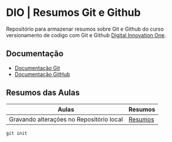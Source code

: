 # DIO | Resumos Git e Github

Repositório para armazenar resumos sobre Git e Github do curso versionamento de codigo com Git e Github [Digital Innovation One](https://web.dio.me/).
## Documentação
- [Documentação Git](https://web.dio.me/)
- [Documentação GitHub](https://web.dio.me/)

## Resumos das Aulas 

| Aulas | Resumos |
|-------|---------|
|Gravando alterações no Repositório local| [Resumos](https://web.dio.me/)|

```
git init
```

